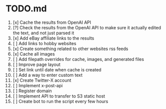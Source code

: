 # TODO.md

1. [x] Cache the results from OpenAI API
2. [?] Check the results from the OpenAI API to make sure it actually edited the text, and not just parsed it
3. [x] Add eBay affiliate links to the results
4. [ ] Add links to hobby websites
5. [x] Create something related to other websites rss feeds
6. [x] Cache all images
7. [ ] Add filepath overrides for cache, images, and generated files
8. [ ] Improve page layout
9. [ ] Set link until date when cache is created
10. [ ] Add a way to enter custom text
11. [x] Create Twitter-X account
12. [ ] Implement x-post-api
13. [ ] Register domain
14. [ ] Implement API to transfer to S3 static host
15. [ ] Create bot to run the script every few hours
